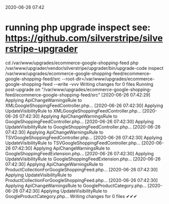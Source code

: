 2020-06-26 07:42

# running php upgrade inspect see: https://github.com/silverstripe/silverstripe-upgrader
cd /var/www/upgrades/ecommerce-google-shopping-feed
php /var/www/upgrader/vendor/silverstripe/upgrader/bin/upgrade-code inspect /var/www/upgrades/ecommerce-google-shopping-feed/ecommerce-google-shopping-feed/src  --root-dir=/var/www/upgrades/ecommerce-google-shopping-feed --write -vvv
Writing changes for 0 files
Running post-upgrade on "/var/www/upgrades/ecommerce-google-shopping-feed/ecommerce-google-shopping-feed/src"
[2020-06-26 07:42:29] Applying ApiChangeWarningsRule to XMLGoogleShoppingFeedController.php...
[2020-06-26 07:42:30] Applying UpdateVisibilityRule to XMLGoogleShoppingFeedController.php...
[2020-06-26 07:42:30] Applying ApiChangeWarningsRule to GoogleShoppingFeedController.php...
[2020-06-26 07:42:30] Applying UpdateVisibilityRule to GoogleShoppingFeedController.php...
[2020-06-26 07:42:30] Applying ApiChangeWarningsRule to TSVGoogleShoppingFeedController.php...
[2020-06-26 07:42:30] Applying UpdateVisibilityRule to TSVGoogleShoppingFeedController.php...
[2020-06-26 07:42:30] Applying ApiChangeWarningsRule to GoogleShoppingFeedExtension.php...
[2020-06-26 07:42:30] Applying UpdateVisibilityRule to GoogleShoppingFeedExtension.php...
[2020-06-26 07:42:30] Applying ApiChangeWarningsRule to ProductCollectionForGoogleShoppingFeed.php...
[2020-06-26 07:42:30] Applying UpdateVisibilityRule to ProductCollectionForGoogleShoppingFeed.php...
[2020-06-26 07:42:30] Applying ApiChangeWarningsRule to GoogleProductCategory.php...
[2020-06-26 07:42:30] Applying UpdateVisibilityRule to GoogleProductCategory.php...
Writing changes for 0 files
✔✔✔
